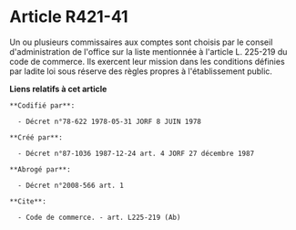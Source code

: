 # Article R421-41

Un ou plusieurs commissaires aux comptes sont choisis par le conseil d'administration de l'office sur la liste mentionnée à
l'article L. 225-219 du code de commerce. Ils exercent leur mission dans les conditions définies par ladite loi sous réserve
des règles propres à l'établissement public.

**Liens relatifs à cet article**

	**Codifié par**:

	  - Décret n°78-622 1978-05-31 JORF 8 JUIN 1978

	**Créé par**:

	  - Décret n°87-1036 1987-12-24 art. 4 JORF 27 décembre 1987

	**Abrogé par**:

	  - Décret n°2008-566 art. 1

	**Cite**:

	  - Code de commerce. - art. L225-219 (Ab)
